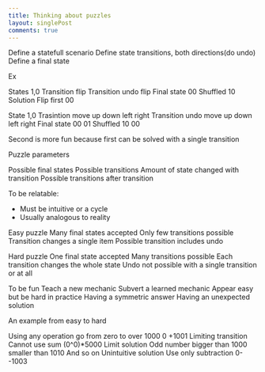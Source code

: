 ```yaml
---
title: Thinking about puzzles
layout: singlePost
comments: true
---
```


Define a statefull scenario
Define state transitions, both directions(do undo) 
Define a final state

Ex

States 1,0
Transition flip
Transition undo flip
Final state
00
Shuffled
10
Solution
Flip first
00

State 1,0
Trasintion move up down left right
Transition undo move up down left right
Final state
00
01
Shuffled
10
00

Second is more fun because first can be solved with a single transition

Puzzle parameters 

Possible final states
Possible transitions
Amount of state changed with transition
Possible transitions after transition

To be relatable:
- Must be intuitive or a cycle
- Usually analogous to reality

Easy puzzle
Many final states accepted
Only few transitions possible
Transition changes a single item
Possible transition includes undo

Hard puzzle
One final state accepted
Many transitions possible
Each transition changes the whole state
Undo not possible with a single transition or at all

To be fun
Teach a new mechanic
Subvert a learned mechanic
Appear easy but be hard in practice
Having a symmetric answer 
Having an unexpected solution


An example from easy to hard

Using any operation go from zero to over 1000
0
+1001
Limiting transition
Cannot use sum
(0^0)*5000
Limit solution
Odd number bigger than 1000 smaller than 1010
And so on
Unintuitive solution
Use only subtraction
0--1003